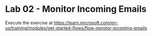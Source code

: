 # Lab 02 - Monitor Incoming Emails

Execute the exercise at <https://learn.microsoft.com/en-us/training/modules/get-started-flows/flow-monitor-incoming-emails>
